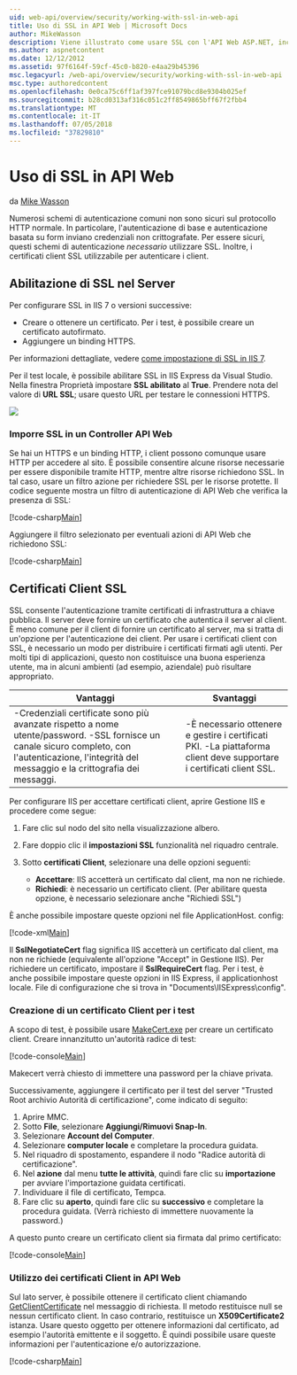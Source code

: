 ```yaml
---
uid: web-api/overview/security/working-with-ssl-in-web-api
title: Uso di SSL in API Web | Microsoft Docs
author: MikeWasson
description: Viene illustrato come usare SSL con l'API Web ASP.NET, incluso l'uso di certificati client SSL.
ms.author: aspnetcontent
ms.date: 12/12/2012
ms.assetid: 97f6164f-59cf-45c0-b820-e4aa29b45396
msc.legacyurl: /web-api/overview/security/working-with-ssl-in-web-api
msc.type: authoredcontent
ms.openlocfilehash: 0e0ca75c6ff1af397fce91079bcd8e9304b025ef
ms.sourcegitcommit: b28cd0313af316c051c2ff8549865bff67f2fbb4
ms.translationtype: MT
ms.contentlocale: it-IT
ms.lasthandoff: 07/05/2018
ms.locfileid: "37829810"
---
```

<a name="working-with-ssl-in-web-api"></a>Uso di SSL in API Web
====================
da [Mike Wasson](https://github.com/MikeWasson)

Numerosi schemi di autenticazione comuni non sono sicuri sul protocollo HTTP normale. In particolare, l'autenticazione di base e autenticazione basata su form inviano credenziali non crittografate. Per essere sicuri, questi schemi di autenticazione *necessario* utilizzare SSL. Inoltre, i certificati client SSL utilizzabile per autenticare i client.

## <a name="enabling-ssl-on-the-server"></a>Abilitazione di SSL nel Server

Per configurare SSL in IIS 7 o versioni successive:

- Creare o ottenere un certificato. Per i test, è possibile creare un certificato autofirmato.
- Aggiungere un binding HTTPS.

Per informazioni dettagliate, vedere [come impostazione di SSL in IIS 7](https://www.iis.net/learn/manage/configuring-security/how-to-set-up-ssl-on-iis).

Per il test locale, è possibile abilitare SSL in IIS Express da Visual Studio. Nella finestra Proprietà impostare **SSL abilitato** al **True**. Prendere nota del valore di **URL SSL**; usare questo URL per testare le connessioni HTTPS.

![](working-with-ssl-in-web-api/_static/image1.png)

### <a name="enforcing-ssl-in-a-web-api-controller"></a>Imporre SSL in un Controller API Web

Se hai un HTTPS e un binding HTTP, i client possono comunque usare HTTP per accedere al sito. È possibile consentire alcune risorse necessarie per essere disponibile tramite HTTP, mentre altre risorse richiedono SSL. In tal caso, usare un filtro azione per richiedere SSL per le risorse protette. Il codice seguente mostra un filtro di autenticazione di API Web che verifica la presenza di SSL:

[!code-csharp[Main](working-with-ssl-in-web-api/samples/sample1.cs)]

Aggiungere il filtro selezionato per eventuali azioni di API Web che richiedono SSL:

[!code-csharp[Main](working-with-ssl-in-web-api/samples/sample2.cs)]

## <a name="ssl-client-certificates"></a>Certificati Client SSL

SSL consente l'autenticazione tramite certificati di infrastruttura a chiave pubblica. Il server deve fornire un certificato che autentica il server al client. È meno comune per il client di fornire un certificato al server, ma si tratta di un'opzione per l'autenticazione dei client. Per usare i certificati client con SSL, è necessario un modo per distribuire i certificati firmati agli utenti. Per molti tipi di applicazioni, questo non costituisce una buona esperienza utente, ma in alcuni ambienti (ad esempio, aziendale) può risultare appropriato.

| Vantaggi | Svantaggi |
| --- | --- |
| -Credenziali certificate sono più avanzate rispetto a nome utente/password. -SSL fornisce un canale sicuro completo, con l'autenticazione, l'integrità del messaggio e la crittografia dei messaggi. | -È necessario ottenere e gestire i certificati PKI. -La piattaforma client deve supportare i certificati client SSL. |

Per configurare IIS per accettare certificati client, aprire Gestione IIS e procedere come segue:

1. Fare clic sul nodo del sito nella visualizzazione albero.
2. Fare doppio clic il **impostazioni SSL** funzionalità nel riquadro centrale.
3. Sotto **certificati Client**, selezionare una delle opzioni seguenti: 

    - **Accettare**: IIS accetterà un certificato dal client, ma non ne richiede.
    - **Richiedi**: è necessario un certificato client. (Per abilitare questa opzione, è necessario selezionare anche "Richiedi SSL")

È anche possibile impostare queste opzioni nel file ApplicationHost. config:

[!code-xml[Main](working-with-ssl-in-web-api/samples/sample3.xml)]

Il **SslNegotiateCert** flag significa IIS accetterà un certificato dal client, ma non ne richiede (equivalente all'opzione "Accept" in Gestione IIS). Per richiedere un certificato, impostare il **SslRequireCert** flag. Per i test, è anche possibile impostare queste opzioni in IIS Express, il applicationhost locale. File di configurazione che si trova in "Documents\IISExpress\config".

### <a name="creating-a-client-certificate-for-testing"></a>Creazione di un certificato Client per i test

A scopo di test, è possibile usare [MakeCert.exe](https://msdn.microsoft.com/library/bfsktky3.aspx) per creare un certificato client. Creare innanzitutto un'autorità radice di test:

[!code-console[Main](working-with-ssl-in-web-api/samples/sample4.cmd)]

Makecert verrà chiesto di immettere una password per la chiave privata.

Successivamente, aggiungere il certificato per il test del server "Trusted Root archivio Autorità di certificazione", come indicato di seguito:

1. Aprire MMC.
2. Sotto **File**, selezionare **Aggiungi/Rimuovi Snap-In**.
3. Selezionare **Account del Computer**.
4. Selezionare **computer locale** e completare la procedura guidata.
5. Nel riquadro di spostamento, espandere il nodo "Radice autorità di certificazione".
6. Nel **azione** dal menu **tutte le attività**, quindi fare clic su **importazione** per avviare l'importazione guidata certificati.
7. Individuare il file di certificato, Tempca.
8. Fare clic su **aperto**, quindi fare clic su **successivo** e completare la procedura guidata. (Verrà richiesto di immettere nuovamente la password.)

A questo punto creare un certificato client sia firmata dal primo certificato:

[!code-console[Main](working-with-ssl-in-web-api/samples/sample5.cmd)]

### <a name="using-client-certificates-in-web-api"></a>Utilizzo dei certificati Client in API Web

Sul lato server, è possibile ottenere il certificato client chiamando [GetClientCertificate](https://msdn.microsoft.com/library/system.net.http.httprequestmessageextensions.getclientcertificate.aspx) nel messaggio di richiesta. Il metodo restituisce null se nessun certificato client. In caso contrario, restituisce un **X509Certificate2** istanza. Usare questo oggetto per ottenere informazioni dal certificato, ad esempio l'autorità emittente e il soggetto. È quindi possibile usare queste informazioni per l'autenticazione e/o autorizzazione.

[!code-csharp[Main](working-with-ssl-in-web-api/samples/sample6.cs)]
